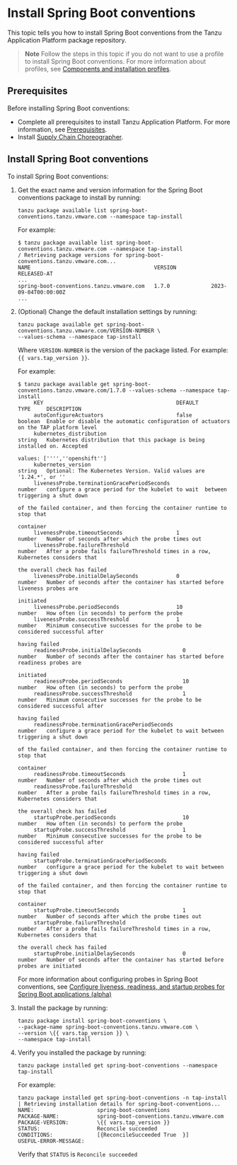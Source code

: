 # Install Spring Boot conventions

This topic tells you how to install Spring Boot conventions from the Tanzu Application Platform
package repository.

> **Note** Follow the steps in this topic if you do not want to use a profile to install
> Spring Boot conventions.
> For more information about profiles, see
> [Components and installation profiles](../about-package-profiles.hbs.md).

## <a id='prereqs'></a>Prerequisites

Before installing Spring Boot conventions:

- Complete all prerequisites to install Tanzu Application Platform. For more information, see
  [Prerequisites](../prerequisites.hbs.md).
- Install [Supply Chain Choreographer](../scc/install-scc.hbs.md).

## <a id='install-spring-boot-conv'></a> Install Spring Boot conventions

To install Spring Boot conventions:

1. Get the exact name and version information for the Spring Boot conventions package to install
   by running:

   ```console
   tanzu package available list spring-boot-conventions.tanzu.vmware.com --namespace tap-install
   ```

   For example:

   ```console
   $ tanzu package available list spring-boot-conventions.tanzu.vmware.com --namespace tap-install
   / Retrieving package versions for spring-boot-conventions.tanzu.vmware.com...
   NAME                                       VERSION           RELEASED-AT
   ...
   spring-boot-conventions.tanzu.vmware.com   1.7.0             2023-09-04T00:00:00Z
   ...
   ```

1. (Optional) Change the default installation settings by running:

    ```console
    tanzu package available get spring-boot-conventions.tanzu.vmware.com/VERSION-NUMBER \
    --values-schema --namespace tap-install
    ```

    Where `VERSION-NUMBER` is the version of the package listed. For example: `{{ vars.tap_version }}`.

    For example:

    ```console
    $ tanzu package available get spring-boot-conventions.tanzu.vmware.com/1.7.0 --values-schema --namespace tap-install
         KEY                                          DEFAULT             TYPE     DESCRIPTION
         autoConfigureActuators                       false               boolean  Enable or disable the automatic configuration of actuators on the TAP platform level
         kubernetes_distribution                                          string   Kubernetes distribution that this package is being installed on. Accepted
                                                                                   values: ['''',''openshift'']
         kubernetes_version                                               string   Optional: The Kubernetes Version. Valid values are '1.24.*', or ''
         livenessProbe.terminationGracePeriodSeconds                      number   configure a grace period for the kubelet to wait  between triggering a shut down
                                                                                   of the failed container, and then forcing the container runtime to stop that
                                                                                   container
         livenessProbe.timeoutSeconds                 1                   number   Number of seconds after which the probe times out
         livenessProbe.failureThreshold                                   number   After a probe fails failureThreshold times in a row, Kubernetes considers that
                                                                                   the overall check has failed
         livenessProbe.initialDelaySeconds            0                   number   Number of seconds after the container has started before liveness probes are
                                                                                   initiated
         livenessProbe.periodSeconds                  10                  number   How often (in seconds) to perform the probe
         livenessProbe.successThreshold               1                   number   Minimum consecutive successes for the probe to be considered successful after
                                                                                   having failed
         readinessProbe.initialDelaySeconds             0                 number   Number of seconds after the container has started before readiness probes are
                                                                                   initiated
         readinessProbe.periodSeconds                   10                number   How often (in seconds) to perform the probe
         readinessProbe.successThreshold                1                 number   Minimum consecutive successes for the probe to be considered successful after
                                                                                   having failed
         readinessProbe.terminationGracePeriodSeconds                     number   configure a grace period for the kubelet to wait between triggering a shut down
                                                                                   of the failed container, and then forcing the container runtime to stop that
                                                                                   container
         readinessProbe.timeoutSeconds                  1                 number   Number of seconds after which the probe times out
         readinessProbe.failureThreshold                                  number   After a probe fails failureThreshold times in a row, Kubernetes considers that
                                                                                   the overall check has failed
         startupProbe.periodSeconds                     10                number   How often (in seconds) to perform the probe
         startupProbe.successThreshold                  1                 number   Minimum consecutive successes for the probe to be considered successful after
                                                                                   having failed
         startupProbe.terminationGracePeriodSeconds                       number   configure a grace period for the kubelet to wait between triggering a shut down
                                                                                   of the failed container, and then forcing the container runtime to stop that
                                                                                   container
         startupProbe.timeoutSeconds                    1                 number   Number of seconds after which the probe times out
         startupProbe.failureThreshold                                    number   After a probe fails failureThreshold times in a row, Kubernetes considers that
                                                                                   the overall check has failed
         startupProbe.initialDelaySeconds               0                 number   Number of seconds after the container has started before probes are initiated
    ```

   For more information about configuring probes in Spring Boot conventions, see
   [Configure liveness, readiness, and startup probes for Spring Boot applications (alpha)](config-probes.hbs.md)

1. Install the package by running:

   ```console
   tanzu package install spring-boot-conventions \
   --package-name spring-boot-conventions.tanzu.vmware.com \
   --version \{{ vars.tap_version }} \
   --namespace tap-install
   ```

1. Verify you installed the package by running:

   ```console
   tanzu package installed get spring-boot-conventions --namespace tap-install
   ```

   For example:

   ```console
   tanzu package installed get spring-boot-conventions -n tap-install
   | Retrieving installation details for spring-boot-conventions...
   NAME:                    spring-boot-conventions
   PACKAGE-NAME:            spring-boot-conventions.tanzu.vmware.com
   PACKAGE-VERSION:         \{{ vars.tap_version }}
   STATUS:                  Reconcile succeeded
   CONDITIONS:              [{ReconcileSucceeded True  }]
   USEFUL-ERROR-MESSAGE:
   ```

   Verify that `STATUS` is `Reconcile succeeded`
